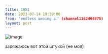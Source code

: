 ```yaml
---
title: 1051
date: 2023-07-14 19:39:00
from: 'endless шизing ⍼' (channel1162404975)
layout: post
---
```


![image](photos/photo_124@14-07-2023_19-39-00.jpg)

заряжаюсь вот этой штукой (не моя)
